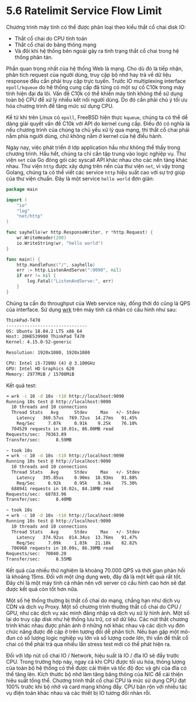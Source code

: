 # 5.6 Ratelimit Service Flow Limit

Chương trình máy tính có thể được phân loại theo kiểu thắt cổ chai disk IO:

- Thắt cổ chai do CPU tính toán
- Thắt cổ chai do băng thông mạng
- Và đôi khi hệ thống bên ngoài gây ra tình trạng thắt cổ chai trong hệ thống phân tán.

Phần quan trọng nhất của hệ thống Web là mạng. Cho dù đó là tiếp nhận, phân tích request của người dùng, truy cập bộ nhớ hay trả về dữ liệu response đều cần phải truy cập trực tuyến. Trước IO multiplexing interface `epoll/kqueue` do hệ thống cung cấp đã từng có một sự cố C10k trong máy tính hiện đại đa lõi. Vấn đề C10k có thể khiến máy tính không thể sử dụng toàn bộ CPU để xử lý nhiều kết nối người dùng. Do đó cần phải chú ý tối ưu hóa chương trình để tăng mức sử dụng CPU.

Kể từ khi trên Linux có `epoll`, FreeBSD hiện thực `kqueue`, chúng ta có thể dễ dàng giải quyết vấn đề C10k với API do kernel cung cấp. Điều đó có nghĩa là nếu chương trình của chúng ta chủ yếu xử lý qua mạng, thì thắt cổ chai phải nằm phía người dùng, chứ không nằm ở kernel của hệ điều hành.

Ngày nay, việc phát triển ở lớp application hầu như không thể thấy trong chương trình. Hầu hết, chúng ta chỉ cần tập trung vào logic nghiệp vụ. Thư viện `net` của Go đóng gói các syscall API khác nhau cho các nền tảng khác nhau. Thư viện `http` được xây dựng trên nền của thư viện `net`, vì vậy trong Golang, chúng ta có thể viết các service `http` hiệu suất cao với sự trợ giúp của thư viện chuẩn. Đây là một service `hello world` đơn giản:

```go
package main

import (
    "io"
    "log"
    "net/http"
)

func sayhello(wr http.ResponseWriter, r *http.Request) {
    wr.WriteHeader(200)
    io.WriteString(wr, "hello world")
}

func main() {
    http.HandleFunc("/", sayhello)
    err := http.ListenAndServe(":9090", nil)
    if err != nil {
        log.Fatal("ListenAndServe:", err)
    }
}
```

Chúng ta cần đo throughput của Web service này, đồng thời đó cũng là QPS của interface. Sử dụng [wrk](https://github.com/wg/wrk) trên máy tính cá nhân có cấu hình như sau:

```sh
ThinkPad-T470
-------------------------------
OS: Ubuntu 18.04.2 LTS x86_64
Host: 20HES39900 ThinkPad T470
Kernel: 4.15.0-52-generic

Resolution: 1920x1080, 1920x1080

CPU: Intel i5-7200U (4) @ 3.100GHz
GPU: Intel HD Graphics 620
Memory: 2977MiB / 15708MiB
```

Kết quả test:

```sh
➜ wrk -c 10 -d 10s -t10 http://localhost:9090
Running 10s test @ http://localhost:9090
  10 threads and 10 connections
  Thread Stats   Avg      Stdev     Max   +/- Stdev
    Latency   360.57us  769.72us  14.27ms   91.45%
    Req/Sec     7.07k     0.91k    9.25k    76.10%
  704529 requests in 10.01s, 86.00MB read
Requests/sec:  70363.89
Transfer/sec:      8.59MB

~ took 10s
➜ wrk -c 10 -d 10s -t10 http://localhost:9090
Running 10s test @ http://localhost:9090
  10 threads and 10 connections
  Thread Stats   Avg      Stdev     Max   +/- Stdev
    Latency   395.85us    0.90ms  18.93ms   91.88%
    Req/Sec     6.92k     0.95k    9.34k    75.30%
  688941 requests in 10.02s, 84.10MB read
Requests/sec:  68783.96
Transfer/sec:      8.40MB

~ took 10s
➜ wrk -c 10 -d 10s -t10 http://localhost:9090
Running 10s test @ http://localhost:9090
  10 threads and 10 connections
  Thread Stats   Avg      Stdev     Max   +/- Stdev
    Latency   374.92us  814.34us  13.76ms   91.47%
    Req/Sec     7.09k     1.03k   21.18k    82.82%
  706968 requests in 10.09s, 86.30MB read
Requests/sec:  70040.20
Transfer/sec:      8.55MB
```

Kết quả của nhiều thử nghiệm là khoảng 70.000 QPS và thời gian phản hồi là khoảng 15ms. Đối với một ứng dụng web, đây đã là một kết quả rất tốt. Đây chỉ là một máy tính cá nhân nên với server có cấu hình cao hơn sẽ đạt được kết quả còn tốt hơn nữa.

Một số hệ thống thường bị thắt cổ chai do mạng, chẳng hạn như dịch vụ CDN và dịch vụ Proxy. Một số chương trình thường thắt cổ chai do CPU / GPU, như các dịch vụ xác minh đăng nhập và dịch vụ xử lý hình ảnh. Một số lại do truy cập disk như hệ thống lưu trữ, cơ sở dữ liệu. Các nút thắt chương trình khác nhau được phản ánh ở những nơi khác nhau và các dịch vụ đơn chức năng được đề cập ở trên tương đối dễ phân tích. Nếu bạn gặp một mô-đun có số lượng logic nghiệp vụ lớn và số lượng code lớn, thì vấn đề thắt cổ chai có thể phải trả qua nhiều lần stress test mới có thể phát hiện ra.

Đối với lớp nút cổ chai IO / Network, hiệu suất là IO / đĩa IO sẽ đầy trước CPU. Trong trường hợp này, ngay cả khi CPU được tối ưu hóa, thông lượng của toàn bộ hệ thống có thể được cải thiện và tốc độ đọc và ghi của đĩa có thể tăng lên. Kích thước bộ nhớ làm tăng băng thông của NIC để cải thiện hiệu suất tổng thể. Chương trình thắt cổ chai CPU là mức sử dụng CPU đạt 100% trước khi bộ nhớ và card mạng không đầy. CPU bận rộn với nhiều tác vụ điện toán khác nhau và các thiết bị IO tương đối nhàn rỗi.



